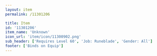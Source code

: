 ```yaml
---
layout: item
permalink: /11301206

title: Item
id: '11301206'
item_name: 'Unknown'
icon_url: 'item/icon/11300902.png'
sub_header: ['Requires Level 60', 'Job: Runeblade', 'Gender: All']
footer: ['Binds on Equip']
---
```


